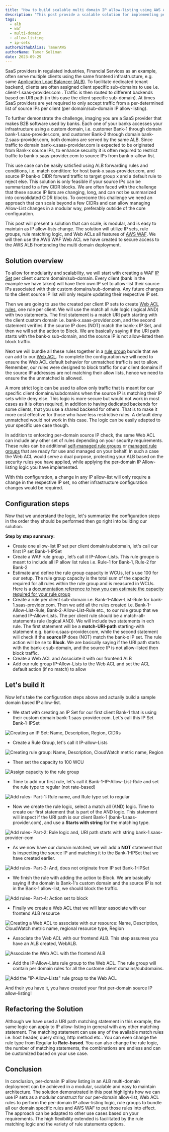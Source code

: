 ```yaml
---
title: "How to build scalable multi domain IP allow-listing using AWS ALB and AWS WAF"
description: "This post provide a scalable solution for implementing per domain IP allow-lists in a multi domain ALB deployment. The solution utilizes IP sets, rule groups, rule conditions and matching logic in AWS WAF. The AWS WAF is then used to secure access to the AWS ALB frontending the multi domain deployment."
tags:
  - alb
  - waf
  - multi-domain
  - allow-listing
  - ip-sets
authorGithubAlias: TamerAWS
authorName: Tamer Soliman
date: 2023-09-29
---
```



SaaS providers in regulated industries, Financial Services as an example, often serve multiple clients using the same frontend infrastructure, e.g. same [Application Load Balancer (ALB)](https://aws.amazon.com/elasticloadbalancing/). To facilitate dedicated tenant backend, clients are often assigned client specific sub-domains to use i.e. client-1.saas-provider.com . Traffic is then routed to different backends based on URI path (in this case the client specific sub-domain). At times SaaS providers are yet required to only accept traffic from a per-determined list of source IPs per client (per domain/sub-domain IP allow-listing).

To further demonstrate the challenge, imaging you are a SaaS provider that makes B2B software used by banks. Each one of your banks accesses your infrastructure using a custom domain, i.e. customer Bank-1 through domain bank-1.saas-provider.com, and customer Bank-2 through domain bank-2.saas-provider.com, both domains are served by the same ALB. Since traffic to domain bank-x.saas-provider.com is expected to be originated from Bank-x source IPs, to enhance security it is often required to restrict traffic to bank-x.saas-provider.com to source IPs from bank-x-allow-list.

This use case can be easily satisfied using ALB forwarding rules and conditions,  i.e. match condition: for host bank-x.saas-provider.com, and source IP  bank-x CIDR forward traffic to target group x and a default rule to reject else. This solution is only feasible if your source IPs can be summarized to a few CIDR blocks. We are often faced with the challenge that these source IP lists are changing, long, and can not be summarized into consolidated CIDR blocks. To overcome this challenge we need an approach that can scale beyond a few CIDRs and can allow managing Allow-List changes in a modular way, preferably outside of the core configuration.

This post will present a solution that can scale, is modular, and is easy to maintain as IP allow-lists change. The solution will utilize IP sets, rule groups, rule matching logic, and Web ACLs all features of [AWS WAF](https://aws.amazon.com/waf/). We will then use the AWS WAF Web ACL we have created to secure access to the AWS ALB frontending the multi domain deployment.

## Solution overview

To allow for modularity and scalability, we will start with creating a WAF [IP Set](https://docs.aws.amazon.com/waf/latest/developerguide/waf-ip-set-managing.html) per client custom domain/sub-domain. Every client (bank in the example we have taken) will have their own IP set to allow-list their source IPs associated with their custom domains/sub-domains. Any future changes to the client source IP list will only require updating their respective IP set.

Then we are going to use the created per client IP sets to create [Web ACL rules](https://docs.aws.amazon.com/waf/latest/developerguide/waf-rules.html), one rule per client. We will use the match all rule logic (logical AND) with two statements. The first statement is a match URI path starting with the client custom domain i.e. bank-x.saas-provider.com, and the second statement verifies if the source IP does (NOT) match the bank-x IP Set, and then we will set the action to Block. We are basically saying if the URI path starts with the bank-x sub-domain, and the source IP is not allow-listed then block traffic.

Next we will bundle all these rules together in a [rule group](https://docs.aws.amazon.com/waf/latest/developerguide/waf-rule-groups.html) bundle that we can add to our [Web ACL](https://docs.aws.amazon.com/waf/latest/developerguide/web-acl.html). To complete the configuration we will need to ensure the Web ACL default behavior for unmatched traffic is set to allow. Remember, our rules were designed to block traffic for our client domains if the source IP addresses are not matching their allow lists, hence we need to ensure the the unmatched is allowed.

A more strict logic can be used to allow only traffic that is meant for our specific client domains/subdomains when the source IP is matching their IP sets while deny else. This logic is more secure but would not work in most cases as it is often required, in addition to having dedicated backends for some clients, that you use a shared backend for others. That is to make it more cost effective for those who have less restrictive rules. A default deny unmatched would not work in this case. The logic can be easily adapted to your specific use case though.

In addition to enforcing per-domain source IP check, the same Web ACL can include any other set of rules depending on your security requirements. These rules can be additional [self-managed rule groups](https://docs.aws.amazon.com/waf/latest/developerguide/waf-user-created-rule-groups.html) or [managed rule groups](https://docs.aws.amazon.com/waf/latest/developerguide/waf-using-managed-rule-groups.html) that are ready for use and managed on your behalf. In such a case the Web ACL would serve a dual purpose,  protecting your ALB based on the security rules you have applied, while applying the per-domain IP Allow-listing logic you have implemented.

With this configuration, a change in any IP allow-list will only require a change in the respective IP set, no other infrastructure configuration changes would be required.

## Configuration steps

Now that we understand the logic, let's summarize the configuration steps in the order they should be performed then go right into building our solution.

**Step by step summary:**

- Create one allow-list IP set per client domain/subdomain, let's call our first IP set Bank-1-IPSet
- Create a WAF rule group , let’s call it IP-Allow-Lists. This rule groupe is meant to include all IP allow list rules i.e. Rule-1 for Bank-1, Rule-2 for Bank-2
- Estimate and define the rule group capacity in WCUs, let's use 100 for our setup. The rule group capacity is the total sum of the capacity required for all rules within the rule group and is measured in WCUs. Here is a [documentation reference to how you can estimate the capacity required for your rule group](https://docs.aws.amazon.com/waf/latest/developerguide/aws-waf-capacity-units.html)
- Create a rule per client sub-domain i.e. Bank-1-Allow-List-Rule for bank-1.saas-provider.com. Then we add all the rules created i.e. Bank-1-Allow-List-Rule, Bank-2-Allow-List-Rule etc., to our rule group that we named IP-Allow-Lists. The per client rule should be a match-all-statements rule (logical AND). We will include two statements in ech rule. The first statement will be a **match-URI-path** starting-with statement e.g. bank-x.saas-provider.com, while the second statement will check if the **source IP** does (NOT) match the bank-x IP set. The rule action will be se to **Block**. We are basically saying if the URI path starts with the bank-x sub-domain, and the source IP is not allow-listed then block traffic.  
- Create a Web ACL and Associate it with our frontend ALB
- Add our rule group IP-Allow-Lists to the Web ACL and set the ACL default action (if no match) to allow

## Let's build it

Now let's take the configuration steps above and actually build a sample domain based IP allow-list.

- We start with creating an IP Set for our first client Bank-1 that is using their custom domain bank-1.saas-provider.com. Let's call this IP Set Bank-1-IPSet

![Creating an IP Set: Name, Description, Region, CIDRs](images/Screenshot-create-IPSet.png)

- Create a Rule Group, let's call it IP-allow-Lists

![Creating rule group: Name, Description, CloudWatch metric name, Region](images/Screenshot-Describe-Rule-Group.png)

- Then set the capacity to 100 WCU

![Assign capacity to the rule group](images/Screenshot-Adjust-RuleGroup-Capacity.png)

- Time to add our first rule, let's call it Bank-1-IP-Allow-List-Rule and set the rule type to regular (not rate-based)

![Add rules- Part-1: Rule name, and Rule type set to regular](images/Screenshot-AddRule-1.png)

- Now we create the rule logic, select a match all (AND) logic. Time to create our first statement that is part of the AND logic. This statement will inspect if the URI path is our client Bank-1 (bank-1.saas-provider.com), and use a **Starts with string** for the matching type.

![Add rules- Part-2: Rule logic and, URI path starts with string bank-1.saas-provider-com](images/Screenshot-AddRule-2.png)

- As we now have our domain matched, we will add a **NOT** statement that is inspecting the source IP and matching it to the  Bank-1-IPSet that we have created earlier.

![Add rules- Part-3: And, does not originate from IP set Bank-1-IPSet](images/Screenshot-AddRule-3.png)

- We finish the rule with adding the action to Block. We are basically saying if the domain is Bank-1's custom domain and the source IP is not in the Bank-1 allow-list, we should block the traffic.

![Add rules- Part-4: Action set to block](images/Screenshot-AddRule-4.png)

- Finally we create a Web ACL that we will later associate with our frontend ALB resource

![Creating a Web ACL to associate with our resource: Name, Description, CloudWatch metric name, regional resource type, Region ](images/Screenshot-Describe-WebAcl-and-AssociateItWith-ALB.png)

- Associate the Web ACL with our frontend ALB. This step assumes you have an ALB created, WebALB.

![Associate the Web ACL with the frontend ALB](images/Screenshot-Associate-WebAcl-With-ALB.png)

- Add the IP-Allow-Lists rule group to the Web ACL. The rule group will contain per domain rules for all the custome client domains/subdomains.

![Add the "IP-Allow-Lists" rule group to the Web ACL](images/Screenshot-Add-The-Allow-List-RuleGroup-ToTheAcl.png)

And their you have it, you have created your first per-domain source IP allow-listing!

## Refactoring the Solution

Although we have used a URI path matching statement in this example, the same logic can apply to IP allow-listing in general with any other matching statement. The matching statement can use any of the available match rules i.e. host header, query string, http method etc.. You can even change the rule type from Regular to **Rate-based**. You can also change the rule logic, the number of matching statements, the combinations are endless and can be customized based on your use case.

## Conclusion

In conclusion, per-domain IP allow listing in an ALB multi-domain deployment can be achieved in a modular, scalable and easy to maintain architecture. The solution demonstrated in this post highlights how we can use IP sets as a modular construct for our per-domain allow-list, Web ACL rules to perform the per-domain IP allow-listing logic, rule  groups to bundle all our domain specific rules and AWS WAF to put those rules into effect. The approach can be adapted to other use cases based on your requirements. The high flexibility extended is facilitated by the rule matching logic and the variety of rule statements options.
